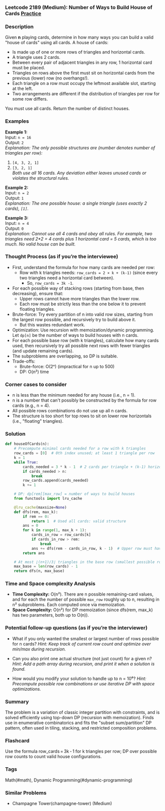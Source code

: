 ### Leetcode 2189 (Medium): Number of Ways to Build House of Cards [Practice](https://leetcode.com/problems/number-of-ways-to-build-house-of-cards)

### Description  
Given **n** playing cards, determine in how many ways you can build a valid "house of cards" using all cards. A house of cards:
- Is made up of one or more rows of triangles and horizontal cards.
- A triangle uses 2 cards.
- Between every pair of adjacent triangles in any row, 1 horizontal card must be placed.
- Triangles on rows above the first must sit on horizontal cards from the previous (lower) row (no overhangs!).
- Each triangle on a row must occupy the leftmost available slot, starting at the left.
- Two arrangements are different if the distribution of triangles per row for some row differs.

You must use all cards. Return the number of distinct houses.

### Examples  

**Example 1:**  
Input: `n = 16`  
Output: `2`  
*Explanation: The only possible structures are (number denotes number of triangles per row):*  
1. `[4, 3, 2, 1]`  
2. `[3, 2, 1]`  
*Both use all 16 cards. Any deviation either leaves unused cards or violates the structural rules.*

**Example 2:**  
Input: `n = 2`  
Output: `1`  
*Explanation: The one possible house: a single triangle (uses exactly 2 cards), `[1]`.*

**Example 3:**  
Input: `n = 4`  
Output: `0`  
*Explanation: Cannot use all 4 cards and obey all rules. For example, two triangles need 2\*2 = 4 cards plus 1 horizontal card = 5 cards, which is too much. No valid house can be built.*

### Thought Process (as if you’re the interviewee)  
- First, understand the formula for how many cards are needed per row:
  - Row with k triangles needs: `row_cards = 2 × k + (k-1)` (since every two triangles need a horizontal card between).
    - So, `row_cards = 3k -1`.
- For each possible way of stacking rows (starting from base, then decreasing), ensure that:
  - Upper rows cannot have more triangles than the lower row.
  - Each row must be strictly less than the one below it to prevent floating triangles.
- Brute-force: Try every partition of n into valid row sizes, starting from the largest row possible, and recursively try to build above it.
  - But this wastes redundant work.
- Optimization: Use recursion with memoization/dynamic programming. Let `dp[n]` be the number of ways to build houses with n cards.
- For each possible base row (with k triangles), calculate how many cards used, then recursively try all possible next rows with fewer triangles (and update remaining cards).
- The subproblems are overlapping, so DP is suitable.
- Trade-offs:
  - Brute-force: O(2ⁿ) (impractical for n up to 500)
  - DP: O(n²) time

### Corner cases to consider  
- n is less than the minimum needed for any house (i.e., n = 1).
- n is a number that can't possibly be constructed by the formula for row cards (e.g., n = 4).
- All possible rows combinations do not use up all n cards.
- The structure is too short for top rows to sit on lower row horizontals (i.e., "floating" triangles).

### Solution

```python
def houseOfCards(n):
    # Precompute minimal cards needed for a row with k triangles
    row_cards = [0]  # 0th index unused; at least 1 triangle per row
    k = 1
    while True:
        cards_needed = 3 * k - 1  # 2 cards per triangle + (k-1) horizontal
        if cards_needed > n:
            break
        row_cards.append(cards_needed)
        k += 1

    # DP: dp[rem][max_row] = number of ways to build houses
    from functools import lru_cache

    @lru_cache(maxsize=None)
    def dfs(rem, max_k):
        if rem == 0:
            return 1  # Used all cards: valid structure
        ans = 0
        for k in range(1, max_k + 1):
            cards_in_row = row_cards[k]
            if cards_in_row > rem:
                break
            ans += dfs(rem - cards_in_row, k - 1)  # Upper row must have ≤ k-1 triangles
        return ans

    # At most ⌊(n+1)/3⌋ triangles in the base row (smallest possible row is 3*1-1=2 cards)
    max_base = len(row_cards) - 1
    return dfs(n, max_base)
```

### Time and Space complexity Analysis  

- **Time Complexity:** O(n²). There are n possible remaining-card values, and for each the number of possible `max_row` roughly up to n, resulting in n² subproblems. Each computed once via memoization.
- **Space Complexity:** O(n²) for DP memoization (since dfs(rem, max_k) has two parameters, both up to O(n)).

### Potential follow-up questions (as if you’re the interviewer)  

- What if you only wanted the smallest or largest number of rows possible for n cards?
  *Hint: Keep track of current row count and optimize over min/max during recursion.*

- Can you also print one actual structure (not just count) for a given n?
  *Hint: Add a path array during recursion, and print it when a solution is found.*

- How would you modify your solution to handle up to n = 10⁶?
  *Hint: Precompute possible row combinations or use iterative DP with space optimizations.*

### Summary
The problem is a variation of classic integer partition with constraints, and is solved efficiently using top-down DP (recursion with memoization). Finds use in enumerative combinatorics and fits the "subset sum/partition" DP pattern, often used in tiling, stacking, and restricted composition problems.


### Flashcard
Use the formula row_cards = 3k - 1 for k triangles per row; DP over possible row counts to count valid house configurations.

### Tags
Math(#math), Dynamic Programming(#dynamic-programming)

### Similar Problems
- Champagne Tower(champagne-tower) (Medium)